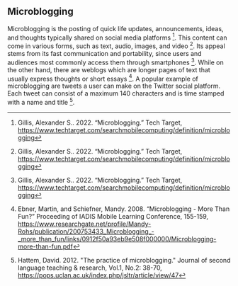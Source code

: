 
## Microblogging

Microblogging is the posting of quick life updates, announcements, ideas, and thoughts typically shared on social media platforms [^gillis22microblogging]. This content can come in various forms, such as text, audio, images, and video [^gillis22microblogging]. Its appeal stems from its fast communication and portability, since users and audiences most commonly access them through smartphones [^gillis22microblogging]. While on the other hand, there are weblogs which are longer pages of text that usually express thoughts or short essays [^ebner08microblogging]. A popular example of microblogging are tweets a user can make on the Twitter social platform. Each tweet can consist of a maximum 140 characters and is time stamped with a name and title [^hattem12microblogging]. 


[^ebner08microblogging]: Ebner, Martin, and Schiefner, Mandy. 2008. “Microblogging - More Than Fun?” Proceeding of IADIS Mobile Learning Conference, 155-159, https://www.researchgate.net/profile/Mandy-Rohs/publication/200753433_Microblogging_-_more_than_fun/links/0912f50a93eb9e508f000000/Microblogging-more-than-fun.pdf 
[^gillis22microblogging]: Gillis, Alexander S.. 2022. “Microblogging.” Tech Target, https://www.techtarget.com/searchmobilecomputing/definition/microblogging  
[^hattem12microblogging]: Hattem, David. 2012. "The practice of microblogging." Journal of second language teaching & research, Vol.1, No.2: 38-70, https://pops.uclan.ac.uk/index.php/jsltr/article/view/47 
